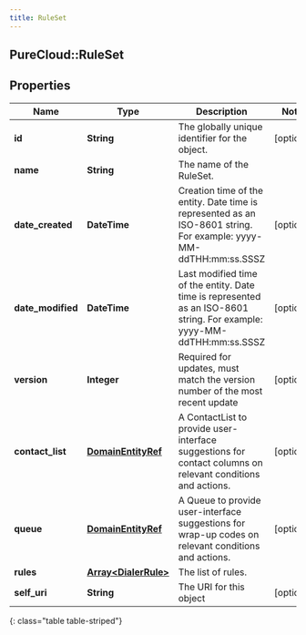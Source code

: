 ```yaml
---
title: RuleSet
---
```

## PureCloud::RuleSet

## Properties

|Name | Type | Description | Notes|
|------------ | ------------- | ------------- | -------------|
| **id** | **String** | The globally unique identifier for the object. | [optional] |
| **name** | **String** | The name of the RuleSet. | |
| **date_created** | **DateTime** | Creation time of the entity. Date time is represented as an ISO-8601 string. For example: yyyy-MM-ddTHH:mm:ss.SSSZ | [optional] |
| **date_modified** | **DateTime** | Last modified time of the entity. Date time is represented as an ISO-8601 string. For example: yyyy-MM-ddTHH:mm:ss.SSSZ | [optional] |
| **version** | **Integer** | Required for updates, must match the version number of the most recent update | [optional] |
| **contact_list** | [**DomainEntityRef**](DomainEntityRef.html) | A ContactList to provide user-interface suggestions for contact columns on relevant conditions and actions. | [optional] |
| **queue** | [**DomainEntityRef**](DomainEntityRef.html) | A Queue to provide user-interface suggestions for wrap-up codes on relevant conditions and actions. | [optional] |
| **rules** | [**Array&lt;DialerRule&gt;**](DialerRule.html) | The list of rules. | |
| **self_uri** | **String** | The URI for this object | [optional] |
{: class="table table-striped"}


